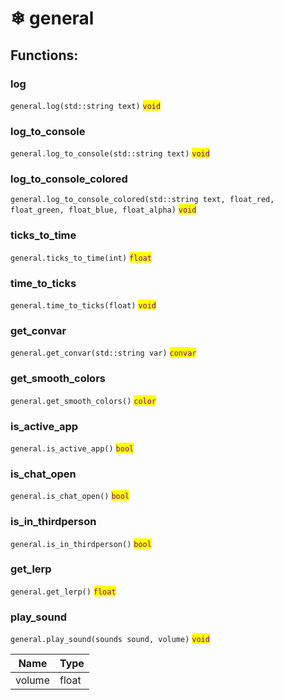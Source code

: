 # ❄ general

## Functions:

### log

`general.log(std::string text)` <mark style="color:purple;">`void`</mark>

### log\_to\_console

`general.log_to_console(std::string text)` <mark style="color:purple;">`void`</mark>

### log\_to\_console\_colored

`general.log_to_console_colored(std::string text, float_red, float_green, float_blue, float_alpha)` <mark style="color:purple;">`void`</mark>

### ticks\_to\_time

`general.ticks_to_time(int)` <mark style="color:purple;">`float`</mark>

### time\_to\_ticks

`general.time_to_ticks(float)` <mark style="color:purple;">`void`</mark>

### get\_convar

`general.get_convar(std::string var)` <mark style="color:purple;">`convar`</mark>

### get\_smooth\_colors

`general.get_smooth_colors()` <mark style="color:purple;">`color`</mark>

### is\_active\_app

`general.is_active_app()` <mark style="color:purple;">`bool`</mark>

### is\_chat\_open

`general.is_chat_open()` <mark style="color:purple;">`bool`</mark>

### is\_in\_thirdperson

`general.is_in_thirdperson()` <mark style="color:purple;">`bool`</mark>

### get\_lerp

`general.get_lerp()` <mark style="color:purple;">`float`</mark>

### play\_sound

`general.play_sound(sounds sound, volume)` <mark style="color:purple;">`void`</mark>

| Name   | Type  |
| ------ | ----- |
| volume | float |
